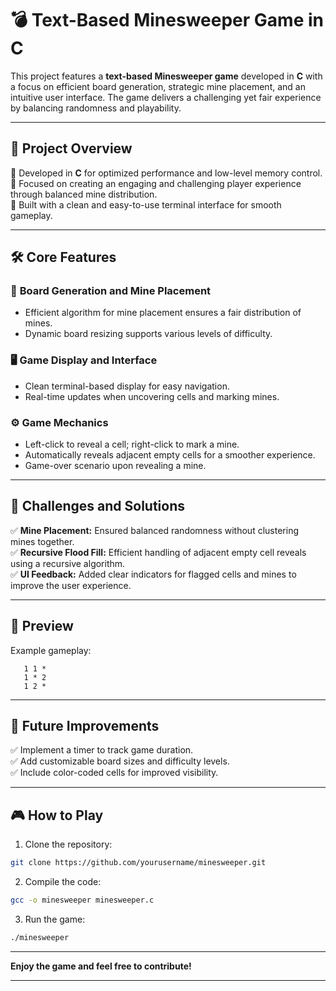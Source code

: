
# 💣 **Text-Based Minesweeper Game in C**  

This project features a **text-based Minesweeper game** developed in **C** with a focus on efficient board generation, strategic mine placement, and an intuitive user interface. The game delivers a challenging yet fair experience by balancing randomness and playability.  

---

## 🎯 **Project Overview**  
🔹 Developed in **C** for optimized performance and low-level memory control.  
🔹 Focused on creating an engaging and challenging player experience through balanced mine distribution.  
🔹 Built with a clean and easy-to-use terminal interface for smooth gameplay.  

---

## 🛠️ **Core Features**
### 🧩 **Board Generation and Mine Placement**  
- Efficient algorithm for mine placement ensures a fair distribution of mines.  
- Dynamic board resizing supports various levels of difficulty.  

### 🖥️ **Game Display and Interface**  
- Clean terminal-based display for easy navigation.  
- Real-time updates when uncovering cells and marking mines.  

### ⚙️ **Game Mechanics**  
- Left-click to reveal a cell; right-click to mark a mine.  
- Automatically reveals adjacent empty cells for a smoother experience.  
- Game-over scenario upon revealing a mine.  

---

## 🌟 **Challenges and Solutions**  
✅ **Mine Placement:** Ensured balanced randomness without clustering mines together.  
✅ **Recursive Flood Fill:** Efficient handling of adjacent empty cell reveals using a recursive algorithm.  
✅ **UI Feedback:** Added clear indicators for flagged cells and mines to improve the user experience.  

---

## 📸 **Preview**  
Example gameplay:  
```  
   1 1 *  
   1 * 2  
   1 2 *  
```  

---

## 🚀 **Future Improvements**  
✅ Implement a timer to track game duration.  
✅ Add customizable board sizes and difficulty levels.  
✅ Include color-coded cells for improved visibility.  

---

## 🎮 **How to Play**  
1. Clone the repository:  
```bash
git clone https://github.com/yourusername/minesweeper.git
```
2. Compile the code:  
```bash
gcc -o minesweeper minesweeper.c
```
3. Run the game:  
```bash
./minesweeper
```

---

**Enjoy the game and feel free to contribute!**  

---
